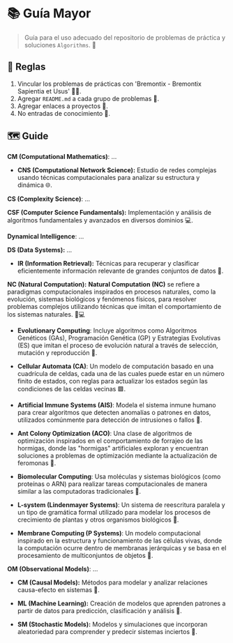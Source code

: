 # 📚 **Guía Mayor**

> Guía para el uso adecuado del repositorio de problemas de práctica y soluciones `Algorithms`. 🔧

## 📝 Reglas

1. Vincular los problemas de prácticas con 'Bremontix - Bremontix Sapientia et Usus' 🧠💡.
2. Agregar `README.md` a cada grupo de problemas 📄.
3. Agregar enlaces a proyectos 🔗.
4. No entradas de conocimiento 🚫.

## 🗺️ **Guide**

**CM (Computational Mathematics)**: ...

- **CNS (Computational Network Science):** Estudio de redes complejas usando técnicas computacionales para analizar su estructura y dinámica 🌐.

**CS (Complexity Science)**: ...

**CSF (Computer Science Fundamentals):** Implementación y análisis de algoritmos fundamentales y avanzados en diversos dominios 💻.

**Dynamical Intelligence**: ...

**DS (Data Systems):** ...

- **IR (Information Retrieval):** Técnicas para recuperar y clasificar eficientemente información relevante de grandes conjuntos de datos 📑.

**NC (Natural Computation):** **Natural Computation (NC)** se refiere a paradigmas computacionales inspirados en procesos naturales, como la evolución, sistemas biológicos y fenómenos físicos, para resolver problemas complejos utilizando técnicas que imitan el comportamiento de los sistemas naturales. 🌱💻

- **Evolutionary Computing**: Incluye algoritmos como Algoritmos Genéticos (GAs), Programación Genética (GP) y Estrategias Evolutivas (ES) que imitan el proceso de evolución natural a través de selección, mutación y reproducción 🧬.

- **Cellular Automata (CA)**: Un modelo de computación basado en una cuadrícula de celdas, cada una de las cuales puede estar en un número finito de estados, con reglas para actualizar los estados según las condiciones de las celdas vecinas 🟩.

- **Artificial Immune Systems (AIS)**: Modela el sistema inmune humano para crear algoritmos que detecten anomalías o patrones en datos, utilizados comúnmente para detección de intrusiones o fallos 🦠.

- **Ant Colony Optimization (ACO)**: Una clase de algoritmos de optimización inspirados en el comportamiento de forrajeo de las hormigas, donde las "hormigas" artificiales exploran y encuentran soluciones a problemas de optimización mediante la actualización de feromonas 🐜.

- **Biomolecular Computing**: Usa moléculas y sistemas biológicos (como proteínas o ARN) para realizar tareas computacionales de manera similar a las computadoras tradicionales 🧬.

- **L-system (Lindenmayer Systems)**: Un sistema de reescritura paralela y un tipo de gramática formal utilizado para modelar los procesos de crecimiento de plantas y otros organismos biológicos 🌿.

- **Membrane Computing (P Systems)**: Un modelo computacional inspirado en la estructura y funcionamiento de las células vivas, donde la computación ocurre dentro de membranas jerárquicas y se basa en el procesamiento de multiconjuntos de objetos 🔬.

**OM (Observational Models)**: ...

- **CM (Causal Models):** Métodos para modelar y analizar relaciones causa-efecto en sistemas 🧩.

- **ML (Machine Learning):** Creación de modelos que aprenden patrones a partir de datos para predicción, clasificación y análisis 🤖.

- **SM (Stochastic Models):** Modelos y simulaciones que incorporan aleatoriedad para comprender y predecir sistemas inciertos 🎲.
